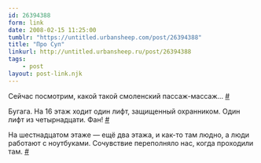 ```yaml
---
id: 26394388
form: link
date: 2008-02-15 11:25:00
tumblr: "https://untitled.urbansheep.com/post/26394388"
title: "Про Суп"
linkurl: http://untitled.urbansheep.ru/post/26394388
tags:
    - post
layout: post-link.njk
---
```

<p>Сейчас посмотрим, какой такой смоленский пассаж-массаж&hellip; <a href="http://twitter.com/urbansheep/statuses/715125272">#</a></p>

<p>Бугага. На 16 этаж ходит один лифт, защищенный охранником. Один лифт из четырнадцати. Фан! <a href="http://twitter.com/urbansheep/statuses/715227312">#</a></p>

<p>На шестнадцатом этаже — ещё два этажа, и как-то там людно, а люди работают с ноутбуками. Сочувствие переполняло нас, когда проходили там. <a href="http://twitter.com/urbansheep/statuses/715684582">#</a></p>

